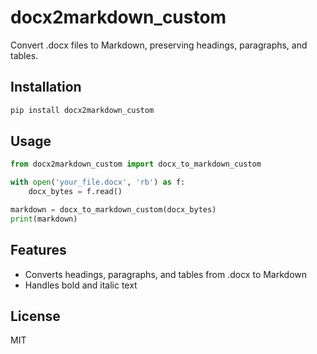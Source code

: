 # docx2markdown_custom

Convert .docx files to Markdown, preserving headings, paragraphs, and tables.

## Installation

```sh
pip install docx2markdown_custom 
```

## Usage

```python
from docx2markdown_custom import docx_to_markdown_custom

with open('your_file.docx', 'rb') as f:
    docx_bytes = f.read()

markdown = docx_to_markdown_custom(docx_bytes)
print(markdown)
```

## Features
- Converts headings, paragraphs, and tables from .docx to Markdown
- Handles bold and italic text

## License
MIT 